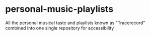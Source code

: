 # personal-music-playlists
All the personal musical taste and playlists known as "Tracerecord" combined into one single repository for accessibility
